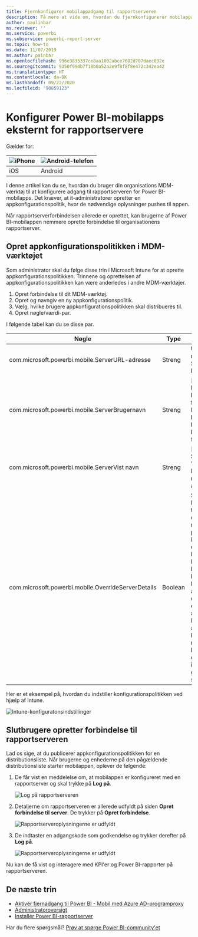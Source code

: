 ```yaml
---
title: Fjernkonfigurer mobilappadgang til rapportserveren
description: Få mere at vide om, hvordan du fjernkonfigurerer mobilappadgang til din rapportserver.
author: paulinbar
ms.reviewer: ''
ms.service: powerbi
ms.subservice: powerbi-report-server
ms.topic: how-to
ms.date: 11/07/2019
ms.author: painbar
ms.openlocfilehash: 996e3835337ce8aa1002abce7682d707daec032e
ms.sourcegitcommit: 9350f994b7f18b0a52a2e9f8f8f8e472c342ea42
ms.translationtype: HT
ms.contentlocale: da-DK
ms.lasthandoff: 09/22/2020
ms.locfileid: "90859123"
---
```

# <a name="configure-power-bi-mobile-app-access-to-report-server-remotely"></a>Konfigurer Power BI-mobilapps eksternt for rapportservere

Gælder for:

| ![iPhone](./media/configure-powerbi-mobile-apps-remote/ios-logo-40-px.png) | ![Android-telefon](./media/configure-powerbi-mobile-apps-remote/android-logo-40-px.png) |
|:--- |:--- |
| iOS |Android |

I denne artikel kan du se, hvordan du bruger din organisations MDM-værktøj til at konfigurere adgang til rapportserveren for Power BI-mobilapps. Det kræver, at it-administratorer opretter en appkonfigurationspolitik, hvor de nødvendige oplysninger pushes til appen. 

 Når rapportserverforbindelsen allerede er oprettet, kan brugerne af Power BI-mobilappen nemmere oprette forbindelse til organisationens rapportserver. 

## <a name="create-the-app-configuration-policy-in-mdm-tool"></a>Opret appkonfigurationspolitikken i MDM-værktøjet 

Som administrator skal du følge disse trin i Microsoft Intune for at oprette appkonfigurationspolitikken. Trinnene og oprettelsen af appkonfigurationspolitikken kan være anderledes i andre MDM-værktøjer. 

1. Opret forbindelse til dit MDM-værktøj. 
2. Opret og navngiv en ny appkonfigurationspolitik. 
3. Vælg, hvilke brugere appkonfigurationspolitikken skal distribueres til. 
4. Opret nøgle/værdi-par. 

I følgende tabel kan du se disse par.

|Nøgle  |Type  |Beskrivelse  |
|---------|---------|---------|
| com.microsoft.powerbi.mobile.ServerURL-adresse | Streng | URL-adresse til rapportserver <br> Skal starte med http/https |
| com.microsoft.powerbi.mobile.ServerBrugernavn | Streng | [valgfri] <br> Det brugernavn, der skal bruges til at oprette forbindelse til serveren. <br> Hvis der ikke findes et brugernavn, vil appen bede brugeren skrive brugernavnet til forbindelsen.| 
| com.microsoft.powerbi.mobile.ServerVist navn | Streng | [valgfri] <br> Standardværdien er "Rapportserver" <br> Et navn, der bruges til at repræsentere serveren i appen | 
| com.microsoft.powerbi.mobile.OverrideServerDetails | Boolean | Standardværdien er True <br>Når værdien er angivet til "True", tilsidesætter den alle eksisterende rapportserverdefinitioner på mobilenheden. Eksisterende servere, der allerede er konfigureret, slettes. <br> Dette forhindrer også, at brugeren kan fjerne konfigurationen. <br> Hvis indstillingen er angivet til “False”, tilføjes de overførte værdier, og eksisterende indstillinger ændres ikke. <br> Hvis den samme URL-adresse allerede er konfigureret i mobilappen, forbliver konfigurationen, som den er. Appen beder ikke brugeren om at godkende igen for den samme server. |

Her er et eksempel på, hvordan du indstiller konfigurationspolitikken ved hjælp af Intune.

![Intune-konfiguratonsindstillinger](media/configure-powerbi-mobile-apps-remote/power-bi-ios-remote-configuration-settings.png)

## <a name="end-users-connecting-to-report-server"></a>Slutbrugere opretter forbindelse til rapportserveren

 Lad os sige, at du publicerer appkonfigurationspolitikken for en distributionsliste. Når brugerne og enhederne på den pågældende distributionsliste starter mobilappen, oplever de følgende: 

1. De får vist en meddelelse om, at mobilappen er konfigureret med en rapportserver og skal trykke på **Log på**.

    ![Log på rapportserveren](media/configure-powerbi-mobile-apps-remote/power-bi-config-server-sign-in.png)

2.  Detaljerne om rapportserveren er allerede udfyldt på siden **Opret forbindelse til server**. De trykker på **Opret forbindelse**.

    ![Rapportserveroplysningerne er udfyldt](media/configure-powerbi-mobile-apps-remote/power-bi-ios-remote-configure-connect-server.png)

3. De indtaster en adgangskode som godkendelse og trykker derefter på **Log på**. 

    ![Rapportserveroplysningerne er udfyldt](media/configure-powerbi-mobile-apps-remote/power-bi-config-server-address.png)

Nu kan de få vist og interagere med KPI'er og Power BI-rapporter på rapportserveren.

## <a name="next-steps"></a>De næste trin

- [Aktivér fjernadgang til Power BI - Mobil med Azure AD-programproxy](/azure/active-directory/manage-apps/application-proxy-integrate-with-power-bi)
- [Administratoroversigt](admin-handbook-overview.md)  
- [Installér Power BI-rapportserver](install-report-server.md)  

Har du flere spørgsmål? [Prøv at spørge Power BI-community'et](https://community.powerbi.com/)